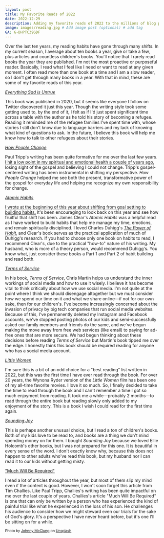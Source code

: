 ```yaml
---
layout: post
title: My Favorite Reads of 2022
date: 2022-12-29
description: Adding my favorite reads of 2022 to the millions of blog posts that have already done the same thing.
image: images/reading.jpg # Add image post (optional) # add tag
GA: G-DHPTC39GDF
---
```


Over the last ten years, my reading habits have gone through many shifts. In my current season, I average about ten books a year, give or take a few, plus articles and countless children's books. You'll notice that I rarely read books the year they are published. I'm not the most proactive or purposeful reader. Basically, I read what I feel like I need or want to read at any given moment. I often read more than one book at a time and I am a slow reader, so I don't get through many books in a year. With that in mind, these are some of my favorite reads of this year.

<u><a href="https://amzn.to/3Q2OfYh"><i>Everything Sad is Untrue</i></a></u>

This book was published in 2020, but it seems like everyone I follow on Twitter discovered it just this year. Though the writing style took some getting used to, by the end of it, I felt as if I'd just spent significant time across a table with the author as he told his story of becoming a refugee. Reading it reminded me of the refugee families I've spent time with, whose stories I still don't know due to language barriers and my lack of knowing what kind of questions to ask. In the future, I believe this book will help me know how to talk to other refugees about their stories. 

<u><a href="https://amzn.to/3IesUZW"><i>How People Change</i></a></u>

Paul Tripp's writing has been quite formative for me over the last few years. <u><a href="https://meredithcook.ml/2022/02/05/climbing-the-slide/">I hit a low point in my spiritual and emotional health a couple of years ago</a></u>, losing sight of the gospel and believing I could not change. Tripp's gospel-centered writing has been instrumental in shifting my perspective. *How People Change* helped me see both the present, transformative power of the gospel for everyday life and helping me recognize my own responsibility for change.  

<u><a href="https://amzn.to/3i4B2BG"><i>Atomic Habits</i></a></u>

<u><a href="https://meredithcook.ml/2022/01/19/building-habits/">I wrote at the beginning of this year about shifting from goal setting to building habits.</a></u> It's been encouraging to look back on this year and see how fruitful that shift has been. James Clear's *Atomic Habits* was a helpful read as I have worked to build habits that help me manage my time, emotions, and remain spiritually disciplined. I loved Charles Duhigg's <u><a href="https://amzn.to/3X0hqh3"><i>The Power of Habit</i></a></u>, and Clear's book serves as the practical application of much of Duhigg's research. If you had to choose only one book on habits to read, I recommend Clear's, due to the practical "how-to" nature of his writing. My husband, who is more of a theory person, would recommend Duhigg's. You know what, just consider these books a Part 1 and Part 2 of habit building and read both. 

<u><a href="https://amzn.to/3VDPJt0"><i>Terms of Service</i></a></u>

In his book, *Terms of Service*, Chris Martin helps us understand the inner workings of social media and how to use it wisely. I believe it has become vital to think critically about how we use social media. I'm not quite at the point where I think we should disengage altogether but we must consider how we spend our time on it and what we share online—if not for our own sake, then for our children's. I've become increasingly concerned about the invasion of privacy by big tech companies that run social media websites. Because of this, I've permanently deleted my Instagram and Facebook accounts, we've stopped posting photos of our kids and semi-successfully asked our family members and friends do the same, and we've begun making the move away from free web services (like email) to paying for ad-free ones that are more secure. We had begun thinking about these decisions before reading *Terms of Service* but Martin's book tipped me over the edge. I honestly think this book should be required reading for anyone who has a social media account.

<u><a href="https://amzn.to/3Gw756Z"><i>Little Women</i></a></u>

I'm sure this is a bit of an odd choice for a "best reading" list written in 2022, but this was the first time I have ever read through the book. For over 20 years, the Wynona Ryder version of the *Little Women* film has been one of my all-time favorite movies. I love it so much. So, I finally decided to take the time to read through the book and I can't remember a time I got so much enjoyment from reading. It took me a while—probably 2 months—to read through the entire book but reading slowly only added to my enjoyment of the story. This is a book I wish I could read for the first time again. 

<u><a href="https://amzn.to/3G63rz9"><i>Sounding Joy</i></a></u>

This is perhaps another unusual choice, but I read a ton of children's books. Both of my kids love to be read to, and books are a thing we don't mind spending money on for them. I bought *Sounding Joy* because we loved Ellie Holcomb's other books, but I was not prepared for this one. It is beautiful in every sense of the word. I don't exactly know why, because this does not happen to other adults who've read this book, but my husband nor I can read it to our kids without getting misty. 

<u><a href="https://www.challies.com/articles/much-will-be-required/">"Much Will Be Required"</a></u>

I read a lot of articles throughout the year, but most of them slip my mind even if the content is good. However, I won't soon forget this article from Tim Challies. Like Paul Tripp, Challies's writing has been quite impactful on me over the last couple of years. Challies's article "Much Will Be Required" is one that can only be written by a person who has experienced the kind of painful trial like what he experienced in the loss of his son. He challenges his audience to consider how we might steward even our trials for the sake of God's glory. It's a perspective I have never heard before, but it's one I'll be sitting on for a while.


<sub>Photo by <a href="https://unsplash.com/@johnnymcclung?utm_source=unsplash&utm_medium=referral&utm_content=creditCopyText">Johnny McClung</a> on <a href="https://unsplash.com/photos/RjdoQxJ7-5k?utm_source=unsplash&utm_medium=referral&utm_content=creditCopyText">Unsplash</a></sub>
  
